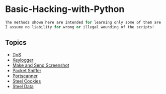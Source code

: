 # Basic-Hacking-with-Python

```python
The methods shown here are intended for learning only some of them are used in real pentests.
I assume no liability for wrong or illegal wounding of the scripts!
```

## Topics
- [DoS](https://github.com/Mr-MubelBubel/Basic-Hacking-with-Python/tree/main/DoS)
- [Keylogger](https://github.com/Mr-MubelBubel/Basic-Hacking-with-Python/tree/main/keylogger)
- [Make and Send Screenshot](https://github.com/Mr-MubelBubel/Basic-Hacking-with-Python/tree/main/make-and-send-screenshots)
- [Packet Sniffer](https://github.com/Mr-MubelBubel/Basic-Hacking-with-Python/tree/main/packet-sniffer)
- [Portscanner](https://github.com/Mr-MubelBubel/Basic-Hacking-with-Python/tree/main/portscanner)
- [Steel Cookies](https://github.com/Mr-MubelBubel/Basic-Hacking-with-Python/tree/main/steel-cookies-from-browser)
- [Steel Data](https://github.com/Mr-MubelBubel/Basic-Hacking-with-Python/tree/main/steel-data)

